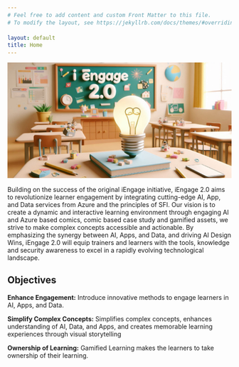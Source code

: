 ```yaml
---
# Feel free to add content and custom Front Matter to this file.
# To modify the layout, see https://jekyllrb.com/docs/themes/#overriding-theme-defaults

layout: default
title: Home
---
```


![img](./home.png)

Building on the success of the original iEngage initiative, iEngage 2.0 aims to revolutionize learner engagement by integrating cutting-edge AI, App, and Data services from Azure and the principles of SFI. Our vision is to create a dynamic and interactive learning environment through engaging AI and Azure based comics, comic based case study and gamified assets, we strive to make complex concepts accessible and actionable. By emphasizing the synergy between AI, Apps, and Data, and driving AI Design Wins, iEngage 2.0 will equip trainers and learners with the tools, knowledge and security awareness to excel in a rapidly evolving technological landscape.

## Objectives

**Enhance Engagement:** Introduce innovative methods to engage learners in AI, Apps, and Data.

**Simplify Complex Concepts:** Simplifies complex concepts, enhances understanding of AI, Data, and Apps, and creates memorable learning experiences through visual storytelling

**Ownership of Learning:** Gamified Learning makes the learners to take ownership of their learning. 
